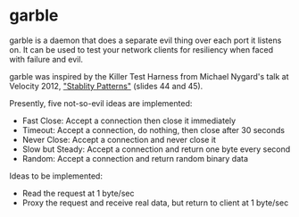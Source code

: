 garble
======

garble is a daemon that does a separate evil thing over each port it
listens on. It can be used to test your network clients for resiliency
when faced with failure and evil.

garble was inspired by the Killer Test Harness from Michael Nygard's
talk at Velocity 2012, ["Stablity
Patterns"](http://velocityconf.com/velocity2012/public/schedule/detail/24841)
(slides 44 and 45).

Presently, five not-so-evil ideas are implemented:
- Fast Close: Accept a connection then close it immediately
- Timeout: Accept a connection, do nothing, then close after 30 seconds
- Never Close: Accept a connection and never close it
- Slow but Steady: Accept a connection and return one byte every second
- Random: Accept a connection and return random binary data

Ideas to be implemented:
- Read the request at 1 byte/sec
- Proxy the request and receive real data, but return to client at 1 byte/sec
